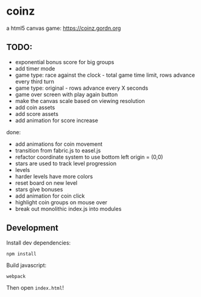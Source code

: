 # coinz

a html5 canvas game: https://coinz.gordn.org

## TODO:

- exponential bonus score for big groups
- add timer mode
- game type: race against the clock - total game time limit, rows advance every third turn
- game type: original - rows advance every X seconds
- game over screen with play again button
- make the canvas scale based on viewing resolution
- add coin assets
- add score assets
- add animation for score increase


done:

- add animations for coin movement
- transition from fabric.js to easel.js
- refactor coordinate system to use bottom left origin = (0,0)
- stars are used to track level progression
- levels
- harder levels have more colors
- reset board on new level
- stars give bonuses
- add animation for coin click
- highlight coin groups on mouse over
- break out monolithic index.js into modules


## Development

Install dev dependencies:

```
npm install
```

Build javascript:

```
webpack
```

Then open `index.html`!